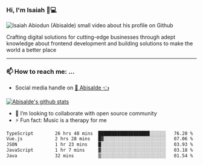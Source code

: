 ### Hi, I'm Isaiah 🌻💻

<img src="https://res.cloudinary.com/abisalde/image/upload/c_scale,h_311,w_816/v1616039512/Abisalde_github.gif" alt="Isaiah Abiodun (Abisalde) small video about his profile on Github">

Crafting digital solutions for cutting-edge businesses through adept knowledge about frontend development and building solutions to make the world a better place
<hr>

### 📫 How to reach me: ...
- Social media handle on <a href="https://twitter.com/abisalde">🔔  Abisalde   👈</a>


[![Abisalde's github stats](https://github-readme-stats.vercel.app/api?username=abisalde)](https://github.com/abisalde/github-readme-stats)

- 👯 I’m looking to collaborate with open source community
- ⚡ Fun fact: Music is a therapy for me


<!--
**abisalde/Abisalde** is a ✨ _special_ ✨ repository because its `README.md` (this file) appears on your GitHub profile.

Here are some ideas to get you started:


- 👯 I’m looking to collaborate with open source community
- 🤔 I’m looking for help with ...
- 💬 Ask me about ...
- 📫 How to reach me: ...
- 😄 Pronouns: ...
- ⚡ Fun fact: ...
-->

<!--START_SECTION:waka-->

```txt
TypeScript        26 hrs 48 mins  ███████████████████░░░░░░   76.20 %
Vue.js            2 hrs 28 mins   █▓░░░░░░░░░░░░░░░░░░░░░░░   07.06 %
JSON              1 hr 23 mins    █░░░░░░░░░░░░░░░░░░░░░░░░   03.93 %
JavaScript        1 hr 7 mins     ▓░░░░░░░░░░░░░░░░░░░░░░░░   03.18 %
Java              32 mins         ▒░░░░░░░░░░░░░░░░░░░░░░░░   01.54 %
```

<!--END_SECTION:waka-->


